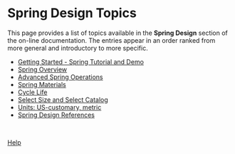 # Spring Design Topics

This page provides a list of topics available in the **Spring Design** section of the on-line documentation. 
The entries appear in an order ranked from more general and introductory to more specific. 

* [Getting Started - Spring Tutorial and Demo](/docs/Help/gettingStartedSpring.html)   
* [Spring Overview](spring_oview.html)   
* [Advanced Spring Operations](advancedSpringOperations.html)   
* [Spring Materials](materials.html)
* [Cycle Life](spring_oview.html#cycleLife)
* [Select Size and Select Catalog](selectSizeCatalog.html)
* [Units: US-customary, metric](unitsUSmetric.html)
* [Spring Design References](references.html)

&nbsp;

[Help](/docs/Help/index.html)
